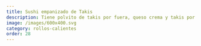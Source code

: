 ```yaml
---
title: Sushi empanizado de Takis
description: Tiene polvito de takis por fuera, queso crema y takis por dentro
image: /images/600x400.svg
category: rollos-calientes
order: 28
---
```

